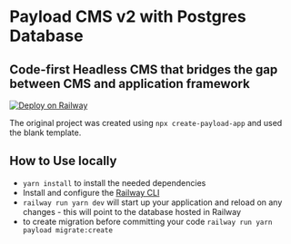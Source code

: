 # Payload CMS v2 with Postgres Database

## Code-first Headless CMS that bridges the gap between CMS and application framework

[![Deploy on Railway](https://railway.app/button.svg)](https://railway.app/template/B_KVXT?referralCode=1-iY_G)

The original project was created using `npx create-payload-app` and used the blank template.

## How to Use locally

- `yarn install` to install the needed dependencies
- Install and configure the [Railway CLI](https://docs.railway.app/develop/cli)
- `railway run yarn dev` will start up your application and reload on any changes - this will point to the database hosted in Railway
-  to create migration before committing your code `railway run yarn payload migrate:create`
